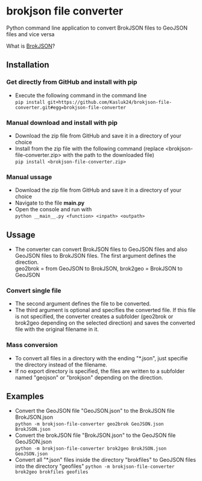 # brokjson file converter

Python command line application to convert BrokJSON files to GeoJSON files and vice versa

What is [BrokJSON](https://www.brokjson.dev/)?

## Installation
### Get directly from GitHub and install with pip
- Execute the following command in the command line <br>
`pip install git+https://github.com/Kasluk24/brokjson-file-converter.git#egg=brokjson-file-converter`

### Manual download and install with pip
- Download the zip file from GitHub and save it in a directory of your choice
- Install from the zip file with the following command (replace <brokjson-file-converter.zip> with the path to the downloaded file) <br>
`pip install <brokjson-file-converter.zip>`

### Manual ussage
- Download the zip file from GitHub and save it in a directory of your choice
- Navigate to the file **__main__.py**
- Open the console and run with<br>
`python __main__.py <function> <inpath> <outpath>`

## Ussage
- The converter can convert BrokJSON files to GeoJSON files and also GeoJSON files to BrokJSON files. The first argument defines the direction.<br>
geo2brok = from GeoJSON to BrokJSON, brok2geo = BrokJSON to GeoJSON

### Convert single file
- The second argument defines the file to be converted.
- The third argument is optional and specifies the converted file. If this file is not specified, the converter creates a subfolder (geo2brok or brok2geo depending on the selected direction) and saves the converted file with the original filename in it.

### Mass conversion
- To convert all files in a directory with the ending "\*.json", just specifie the directory instead of the filename.
- If no export directory is specified, the files are written to a subfolder named "geojson" or "brokjson" depending on the direction.

## Examples
- Convert the GeoJSON file "GeoJSON.json" to the BrokJSON file BrokJSON.json<br>
`python -m brokjson-file-converter geo2brok GeoJSON.json BrokJSON.json`
- Convert the brokJSON file "BrokJSON.json" to the GeoJSON file GeoJSON.json<br>
`python -m brokjson-file-converter brok2geo BrokJSON.json GeoJSON.json`
- Convert all "\*.json" files inside the directory "brokfiles" to GeoJSON files into the directory "geofiles"
`python -m brokjson-file-converter brok2geo brokfiles geofiles`

